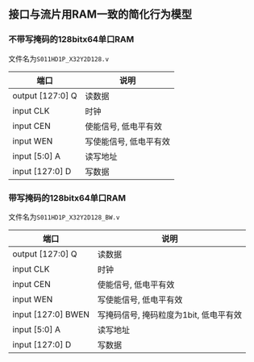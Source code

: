 
## 接口与流片用RAM一致的简化行为模型

### 不带写掩码的128bitx64单口RAM
文件名为`S011HD1P_X32Y2D128.v`

| 端口 | 说明 |
| --- | --- |
| output [127:0] Q   | 读数据 |
| input          CLK | 时钟 |
| input          CEN | 使能信号, 低电平有效 |
| input          WEN | 写使能信号, 低电平有效 |
| input  [5:0]   A   | 读写地址 |
| input  [127:0] D   | 写数据 |

### 带写掩码的128bitx64单口RAM
文件名为`S011HD1P_X32Y2D128_BW.v`

| 端口 | 说明 |
| --- | --- |
| output [127:0] Q    | 读数据 |
| input          CLK  | 时钟 |
| input          CEN  | 使能信号, 低电平有效 |
| input          WEN  | 写使能信号, 低电平有效 |
| input  [127:0] BWEN | 写掩码信号, 掩码粒度为1bit, 低电平有效 |
| input  [5:0]   A    | 读写地址 |
| input  [127:0] D    | 写数据 |
